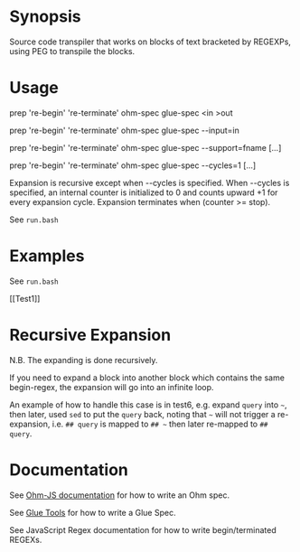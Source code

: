 # Synopsis

Source code transpiler that works on blocks of text bracketed by REGEXPs, using PEG to transpile the blocks.

# Usage

prep 're-begin' 're-terminate' ohm-spec glue-spec \<in \>out

prep 're-begin' 're-terminate' ohm-spec glue-spec --input=in

prep 're-begin' 're-terminate' ohm-spec glue-spec --support=fname [...]

prep 're-begin' 're-terminate' ohm-spec glue-spec --cycles=1 [...]

Expansion is recursive except when --cycles is specified. When --cycles is specified, an internal counter is initialized to 0 and counts upward +1 for every expansion cycle. Expansion terminates when (counter >= stop). 

See `run.bash` 

# Examples

See `run.bash`

[[Test1]]

# Recursive Expansion
N.B. The expanding is done recursively.  

If you need to expand a block into another block which contains the same begin-regex, the expansion will go into an infinite loop. 

An example of how to handle this case is in test6, e.g. expand `query` into `~`, then later, used `sed` to put the `query` back, noting that `~` will not trigger a re-expansion, i.e. `## query` is mapped to `## ~` then later re-mapped to `## query`.

# Documentation

See [Ohm-JS documentation](https://github.com/harc/ohm) for how to write an Ohm spec.

See [Glue Tools](https://guitarvydas.github.io/2021/04/11/Glue-Tool.html) for how to write a Glue Spec.

See JavaScript Regex documentation for how to write begin/terminated REGEXs.

